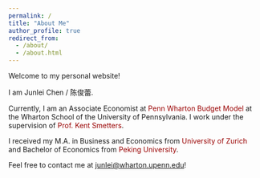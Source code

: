 ```yaml
---
permalink: /
title: "About Me"
author_profile: true
redirect_from: 
  - /about/
  - /about.html
---
```


Welcome to my personal website! 

I am Junlei Chen / 陈俊蕾.

Currently, I am an Associate Economist at <a href="https://budgetmodel.wharton.upenn.edu/" style="color: #990000; text-decoration: none;">Penn Wharton Budget Model</a> at the Wharton School of the University of Pennsylvania. I work under the supervision of <a href="https://bepp.wharton.upenn.edu/profile/smetters/" style="color: #990000; text-decoration: none;">Prof. Kent Smetters</a>.

I received my M.A. in Business and Economics from <a href="https://www.uzh.ch/en.html" style="color: #990000; text-decoration: none;">University of Zurich</a> and Bachelor of Economics from <a href="https://english.pku.edu.cn/" style="color: #990000; text-decoration: none;">Peking University</a>.

Feel free to contact me at <a href="mailto:junlei@wharton.upenn.edu" style="color: #990000; text-decoration: none;">junlei@wharton.upenn.edu</a>!

